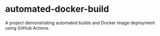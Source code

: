 # automated-docker-build
A project demonstrating automated builds and Docker image deployment using GitHub Actions.
<!-- Trigger GitHub Actions -->
<!-- Triggering workflow -->

